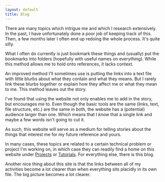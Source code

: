 ```yaml
---
layout: default
title: Blog
---
```


There are many topics which intrigue me and which I research extensively. In
the past, I have unfortunately done a poor job of keeping track of this. Then,
a few months later I often end up redoing the whole process. It's quite silly.

What I often do currently is just bookmark these things and (usually) put the
bookmarks into folders (hopefully with useful names on everything). While this
method allows me to hold onto references, it lacks context.

An improved method I'll sometimes use is putting the links into a text file
with little blurbs about what they contain and what they means. But I rarely
link these blurbs together or explain how they affect me or what they mean to
me. This method leaves out the story.

I've found that using the website not only enables me to add in the story, but
encourages me to. Even though the basic tools are the same (links, text, file
structure, etc.) are the same in both, the website has a (potential) audience
larger than one. Which means that I _know_ that a single link and maybe a few
words isn't going to cut it.

As such, this website will serve as a medium for telling stories about the
things that interest me for my future reference and yours.

In many cases, these topics are related to a certain technical problem or
project I'm working on, in which case they can readily find a home on this
website under [Projects](/projects) or [Tutorials](/tutorials). For everything
else, there is this blog.

Another nice thing about this site is that the links between all of my
activities become a lot clearer than when everything sits placidly in its own
file. The big picture becomes a lot clearer.

